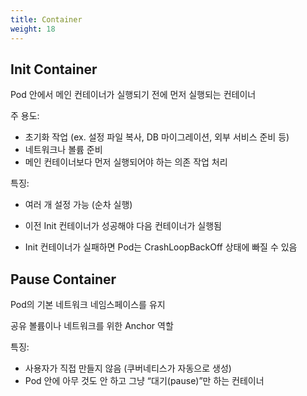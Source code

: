```yaml
---
title: Container
weight: 18
---
```

## Init Container
Pod 안에서 메인 컨테이너가 실행되기 전에 먼저 실행되는 컨테이너

주 용도:
- 초기화 작업 (ex. 설정 파일 복사, DB 마이그레이션, 외부 서비스 준비 등)
- 네트워크나 볼륨 준비
- 메인 컨테이너보다 먼저 실행되어야 하는 의존 작업 처리

특징:
- 여러 개 설정 가능 (순차 실행)

- 이전 Init 컨테이너가 성공해야 다음 컨테이너가 실행됨

- Init 컨테이너가 실패하면 Pod는 CrashLoopBackOff 상태에 빠질 수 있음

## Pause Container
Pod의 기본 네트워크 네임스페이스를 유지

공유 볼륨이나 네트워크를 위한 Anchor 역할

특징:
- 사용자가 직접 만들지 않음 (쿠버네티스가 자동으로 생성)
- Pod 안에 아무 것도 안 하고 그냥 “대기(pause)”만 하는 컨테이너